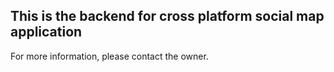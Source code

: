 ## This is the backend for cross platform social map application

For more information, please contact the owner.